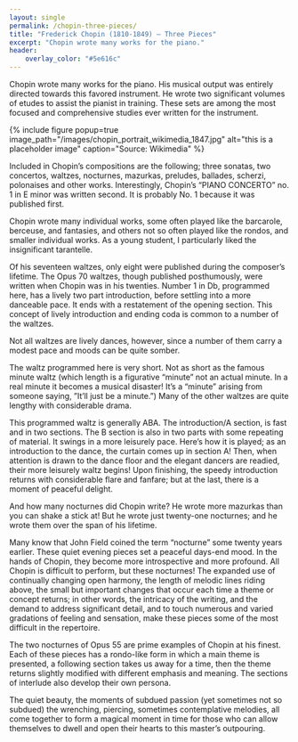 ```yaml
---
layout: single
permalink: /chopin-three-pieces/
title: "Frederick Chopin (1810-1849) – Three Pieces"
excerpt: "Chopin wrote many works for the piano."
header:
    overlay_color: "#5e616c"
---
```


Chopin wrote many works for the piano. His musical output was entirely directed towards this favored instrument. He wrote two significant volumes of etudes to assist the pianist in training. These sets are among the most focused and comprehensive studies ever written for the instrument.

{% include figure popup=true image_path="/images/chopin_portrait_wikimedia_1847.jpg" alt="this is a placeholder image" caption="Source: Wikimedia" %}

Included in Chopin’s compositions are the following; three sonatas, two concertos, waltzes, nocturnes, mazurkas, preludes, ballades, scherzi, polonaises and other works. Interestingly, Chopin’s “PIANO CONCERTO” no. 1 in E minor was written second. It is probably No. 1 because it was published first.

Chopin wrote many individual works, some often played like the barcarole, berceuse, and fantasies, and others not so often played like the rondos, and smaller individual works. As a young student, I particularly liked the insignificant tarantelle.

Of his seventeen waltzes, only eight were published during the composer’s lifetime. The Opus 70 waltzes, though published posthumously, were written when Chopin was in his twenties. Number 1 in Db, programmed here, has a lively two part introduction, before settling into a more danceable pace. It ends with a restatement of the opening section. This concept of lively introduction and ending coda is common to a number of the waltzes.

Not all waltzes are lively dances, however, since a number of them carry a modest pace and moods can be quite somber.

The waltz programmed here is very short. Not as short as the famous minute waltz (which length is a figurative “minute” not an actual minute. In a real minute it becomes a musical disaster! It’s a “minute” arising from someone saying, ”It’ll just be a minute.”) Many of the other waltzes are quite lengthy with considerable drama.

This programmed waltz is generally ABA. The introduction/A section, is fast and in two sections. The B section is also in two parts with some repeating of material. It swings in a more leisurely pace. Here’s how it is played; as an introduction to the dance, the curtain comes up in section A! Then, when attention is drawn to the dance floor and the elegant dancers are readied, their more leisurely waltz begins! Upon finishing, the speedy introduction returns with considerable flare and fanfare; but at the last, there is a moment of peaceful delight.

And how many nocturnes did Chopin write? He wrote more mazurkas than you can shake a stick at! But he wrote just twenty-one nocturnes; and he wrote them over the span of his lifetime.

Many know that John Field coined the term “nocturne” some twenty years earlier. These quiet evening pieces set a peaceful days-end mood. In the hands of Chopin, they become more introspective and more profound. All Chopin is difficult to perform, but these nocturnes! The expanded use of continually changing open harmony, the length of melodic lines riding above, the small but important changes that occur each time a theme or concept returns; in other words, the intricacy of the writing, and the demand to address significant detail, and to touch numerous and varied gradations of feeling and sensation, make these pieces some of the most difficult in the repertoire.

The two nocturnes of Opus 55 are prime examples of Chopin at his finest. Each of these pieces has a rondo-like form in which a main theme is presented, a following section takes us away for a time, then the theme returns slightly modified with different emphasis and meaning. The sections of interlude also develop their own persona.

The quiet beauty, the moments of subdued passion (yet sometimes not so subdued) the wrenching, piercing, sometimes contemplative melodies, all come together to form a magical moment in time for those who can allow themselves to dwell and open their hearts to this master’s outpouring.
